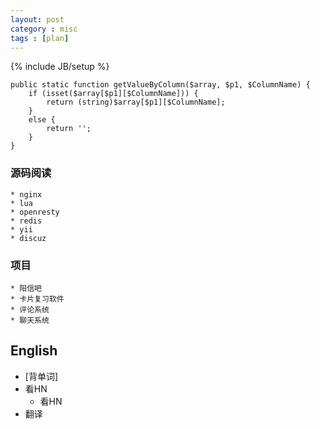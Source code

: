 ```yaml
---
layout: post
category : misc
tags : [plan]
---
```

{% include JB/setup %}

    public static function getValueByColumn($array, $p1, $ColumnName) {
        if (isset($array[$p1][$ColumnName])) {
            return (string)$array[$p1][$ColumnName];
        }
        else {
            return '';
        }
    }

### 源码阅读

    * nginx
    * lua
    * openresty
    * redis
    * yii
    * discuz

### 项目

    * 阳信吧
    * 卡片复习软件
    * 评论系统
    * 聊天系统    
English
---
* [背单词]
* 看HN
    * 看HN
* 翻译